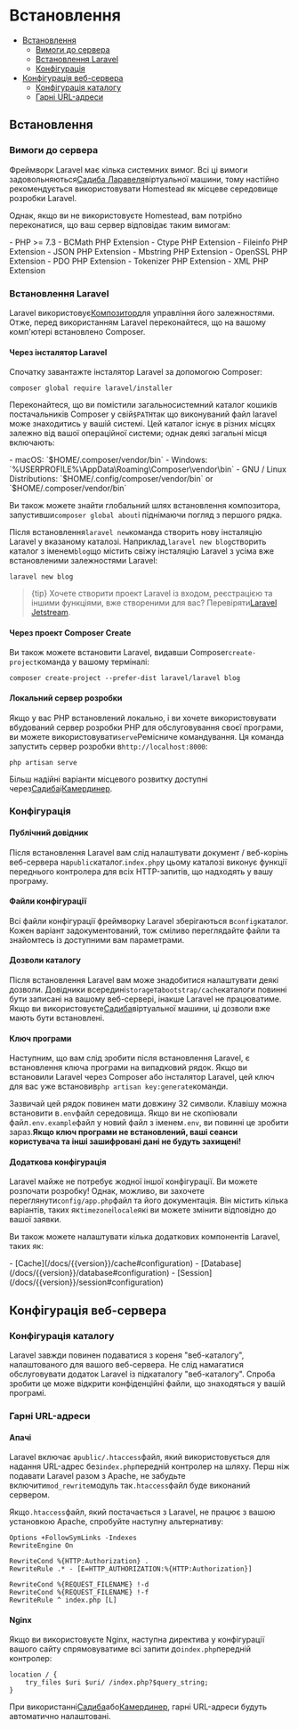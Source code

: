 # Встановлення

-   [Встановлення](#installation)
    -   [Вимоги до сервера](#server-requirements)
    -   [Встановлення Laravel](#installing-laravel)
    -   [Конфігурація](#configuration)
-   [Конфігурація веб-сервера](#web-server-configuration)
    -   [Конфігурація каталогу](#directory-configuration)
    -   [Гарні URL-адреси](#pretty-urls)

<a name="installation"></a>

## Встановлення

<a name="server-requirements"></a>

### Вимоги до сервера

Фреймворк Laravel має кілька системних вимог. Всі ці вимоги задовольняються[Садиба Ларавеля](/docs/{{version}}/homestead)віртуальної машини, тому настійно рекомендується використовувати Homestead як місцеве середовище розробки Laravel.

Однак, якщо ви не використовуєте Homestead, вам потрібно переконатися, що ваш сервер відповідає таким вимогам:

<div class="content-list" markdown="1">
- PHP >= 7.3
- BCMath PHP Extension
- Ctype PHP Extension
- Fileinfo PHP Extension
- JSON PHP Extension
- Mbstring PHP Extension
- OpenSSL PHP Extension
- PDO PHP Extension
- Tokenizer PHP Extension
- XML PHP Extension
</div>

<a name="installing-laravel"></a>

### Встановлення Laravel

Laravel використовує[Композитор](https://getcomposer.org)для управління його залежностями. Отже, перед використанням Laravel переконайтеся, що на вашому комп'ютері встановлено Composer.

<a name="via-laravel-installer"></a>

#### Через інсталятор Laravel

Спочатку завантажте інсталятор Laravel за допомогою Composer:

    composer global require laravel/installer

Переконайтеся, що ви помістили загальносистемний каталог кошиків постачальників Composer у свій`$PATH`так що виконуваний файл laravel може знаходитись у вашій системі. Цей каталог існує в різних місцях залежно від вашої операційної системи; однак деякі загальні місця включають:

<div class="content-list" markdown="1">
- macOS: `$HOME/.composer/vendor/bin`
- Windows: `%USERPROFILE%\AppData\Roaming\Composer\vendor\bin`
- GNU / Linux Distributions: `$HOME/.config/composer/vendor/bin` or `$HOME/.composer/vendor/bin`
</div>

Ви також можете знайти глобальний шлях встановлення композитора, запустивши`composer global about`і піднімаючи погляд з першого рядка.

Після встановлення`laravel new`команда створить нову інсталяцію Laravel у вказаному каталозі. Наприклад,`laravel new blog`створить каталог з іменем`blog`що містить свіжу інсталяцію Laravel з усіма вже встановленими залежностями Laravel:

    laravel new blog

> {tip} Хочете створити проект Laravel із входом, реєстрацією та іншими функціями, вже створеними для вас? Перевіряти[Laravel Jetstream](https://jetstream.laravel.com).

<a name="via-composer-create-project"></a>

#### Через проект Composer Create

Ви також можете встановити Laravel, видавши Composer`create-project`команда у вашому терміналі:

    composer create-project --prefer-dist laravel/laravel blog

<a name="local-development-server"></a>

#### Локальний сервер розробки

Якщо у вас PHP встановлений локально, і ви хочете використовувати вбудований сервер розробки PHP для обслуговування своєї програми, ви можете використовувати`serve`Ремісниче командування. Ця команда запустить сервер розробки в`http://localhost:8000`:

    php artisan serve

Більш надійні варіанти місцевого розвитку доступні через[Садиба](/docs/{{version}}/homestead)і[Камердинер](/docs/{{version}}/valet).

<a name="configuration"></a>

### Конфігурація

<a name="public-directory"></a>

#### Публічний довідник

Після встановлення Laravel вам слід налаштувати документ / веб-корінь веб-сервера на`public`каталог.`index.php`у цьому каталозі виконує функції переднього контролера для всіх HTTP-запитів, що надходять у вашу програму.

<a name="configuration-files"></a>

#### Файли конфігурації

Всі файли конфігурації фреймворку Laravel зберігаються в`config`каталог. Кожен варіант задокументований, тож сміливо переглядайте файли та знайомтесь із доступними вам параметрами.

<a name="directory-permissions"></a>

#### Дозволи каталогу

Після встановлення Laravel вам може знадобитися налаштувати деякі дозволи. Довідники всередині`storage`та`bootstrap/cache`каталоги повинні бути записані на вашому веб-сервері, інакше Laravel не працюватиме. Якщо ви використовуєте[Садиба](/docs/{{version}}/homestead)віртуальної машини, ці дозволи вже мають бути встановлені.

<a name="application-key"></a>

#### Ключ програми

Наступним, що вам слід зробити після встановлення Laravel, є встановлення ключа програми на випадковий рядок. Якщо ви встановили Laravel через Composer або інсталятор Laravel, цей ключ для вас уже встановив`php artisan key:generate`команди.

Зазвичай цей рядок повинен мати довжину 32 символи. Клавішу можна встановити в`.env`файл середовища. Якщо ви не скопіювали файл`.env.example`файл у новий файл з іменем`.env`, ви повинні це зробити зараз.**Якщо ключ програми не встановлений, ваші сеанси користувача та інші зашифровані дані не будуть захищені!**

<a name="additional-configuration"></a>

#### Додаткова конфігурація

Laravel майже не потребує жодної іншої конфігурації. Ви можете розпочати розробку! Однак, можливо, ви захочете переглянути`config/app.php`файл та його документація. Він містить кілька варіантів, таких як`timezone`і`locale`які ви можете змінити відповідно до вашої заявки.

Ви також можете налаштувати кілька додаткових компонентів Laravel, таких як:

<div class="content-list" markdown="1">
- [Cache](/docs/{{version}}/cache#configuration)
- [Database](/docs/{{version}}/database#configuration)
- [Session](/docs/{{version}}/session#configuration)
</div>

<a name="web-server-configuration"></a>

## Конфігурація веб-сервера

<a name="directory-configuration"></a>

### Конфігурація каталогу

Laravel завжди повинен подаватися з кореня "веб-каталогу", налаштованого для вашого веб-сервера. Не слід намагатися обслуговувати додаток Laravel із підкаталогу "веб-каталогу". Спроба зробити це може відкрити конфіденційні файли, що знаходяться у вашій програмі.

<a name="pretty-urls"></a>

### Гарні URL-адреси

<a name="apache"></a>

#### Апачі

Laravel включає a`public/.htaccess`файл, який використовується для надання URL-адрес без`index.php`передній контролер на шляху. Перш ніж подавати Laravel разом з Apache, не забудьте включити`mod_rewrite`модуль так`.htaccess`файл буде виконаний сервером.

Якщо`.htaccess`файл, який постачається з Laravel, не працює з вашою установкою Apache, спробуйте наступну альтернативу:

    Options +FollowSymLinks -Indexes
    RewriteEngine On

    RewriteCond %{HTTP:Authorization} .
    RewriteRule .* - [E=HTTP_AUTHORIZATION:%{HTTP:Authorization}]

    RewriteCond %{REQUEST_FILENAME} !-d
    RewriteCond %{REQUEST_FILENAME} !-f
    RewriteRule ^ index.php [L]

<a name="nginx"></a>

#### Nginx

Якщо ви використовуєте Nginx, наступна директива у конфігурації вашого сайту спрямовуватиме всі запити до`index.php`передній контролер:

    location / {
        try_files $uri $uri/ /index.php?$query_string;
    }

При використанні[Садиба](/docs/{{version}}/homestead)або[Камердинер](/docs/{{version}}/valet), гарні URL-адреси будуть автоматично налаштовані.
